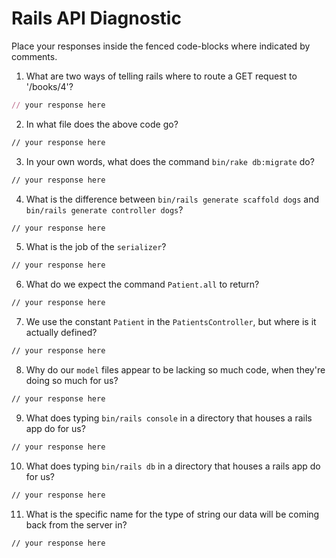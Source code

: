 # Rails API Diagnostic

Place your responses inside the fenced code-blocks where indicated by comments.


1. What are two ways of telling rails where to route a GET request to '/books/4'?

  ```rb
  // your response here
  ```

2. In what file does the above code go?

  ```md
  // your response here
  ```

3. In your own words, what does the command `bin/rake db:migrate` do?

  ```md
  // your response here
  ```

4. What is the difference between `bin/rails generate scaffold dogs` and
`bin/rails generate controller dogs`?

  ```md
  // your response here
  ```

5. What is the job of the `serializer`?

  ```md
  // your response here
  ```

6. What do we expect the command `Patient.all` to return?

  ```md
  // your response here
  ```

7. We use the constant `Patient` in the `PatientsController`, but where is it
actually defined?

  ```md
  // your response here
  ```

8. Why do our `model` files appear to be lacking so much code, when they're doing
so much for us?

  ```md
  // your response here
  ```

9. What does typing `bin/rails console` in a directory that houses a rails app do for
us?

  ```md
  // your response here
  ```

10. What does typing `bin/rails db` in a directory that houses a rails app do for us?

  ```md
  // your response here
  ```

11. What is the specific name for the type of string our data will be coming back
from the server in?

  ```md
  // your response here
  ```
